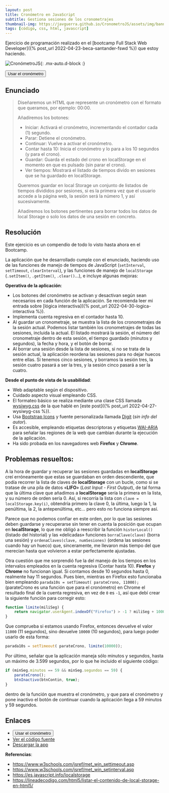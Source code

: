 ```yaml
---
layout: post
title: Cronómetro en JavaScript
subtitle: Gestiona sesiones de los cronometrajes
thumbnail-img: https://javguerra.github.io/CronometroJS/assets/img/banner.png
tags: [código, css, html, javascript]
---
```

Ejercicio de programación realizado en el [bootcamp Full Stack Web Developer]({% post_url 2022-04-23-beca-santander-fswd %}) que estoy haciendo.

![CronómetroJS](https://javguerra.github.io/CronometroJS/assets/img/banner.png){: .mx-auto.d-block :}

[<button>Usar el cronómetro</button>](https://javguerra.github.io/CronometroJS/index.html)

## Enunciado

>Diseñaremos un HTML que represente un cronómetro con el formato que queramos, por ejemplo: 00:00.
>
>Añadiremos los botones:
>- Iniciar: Activará el cronómetro, incrementando el contador cada (1) segundo.
>- Parar: Detiene el cronómetro.
>- Continuar: Vuelve a activar el cronómetro.
>- Contar hasta 10: Inicia el cronómetro y lo para a los 10 segundos (y para el crono).
>- Guardar: Guarda el estado del crono en localStorage en el momento en que es pulsado (sin parar el crono).
>- Ver tiempos: Mostrará el listado de tiempos divido en sesiones que se ha guardado en localStorage.
>
>Queremos guardar en local Storage un conjunto de listados de tiempos divididos por sesiones, si es la primera vez que el usuario accede a la página web, la sesión será la número 1, y así sucesivamente.
>
>Añadiremos los botones pertinentes para borrar todos los datos de local Storage o solo los datos de una sesión en concreto.

## Resolución

Este ejercicio es un compendio de todo lo visto hasta ahora en el Bootcamp.

La aplicación que he desarrollado cumple con el enunciado, haciendo uso de las funciones de manejo de tiempos de JavaScript (```setInterval```, ```setTimeout```, ```clearInterval```), y las funciones de manejo de ```localStorage``` (```.setItem()```, ```.getItem()```, ```.clear()```…), e incluye algunas mejoras:

**Operativa de la aplicación**:

- Los botones del cronómetro se activan y desactivan según sean necesarios en cada función de la aplicación. Se recomienda leer mi entrada sobre [lógica interactiva]({% post_url 2022-04-30-logica-interactiva %}).
- Implementa cuenta regresiva en el contador hasta 10.
- Al guardar un cronometraje, se muestra la lista de los cronometrajes de la sesión actual. Podemos listar también los cronometrajes de todas las sesiones, incluida la actual. El listado mostrará la sesión, el número del cronometraje dentro de esta sesión, el tiempo guardado (minutos y segundos), la fecha y hora, y el botón de borrar.
- Al borrar una sesión desde la lista de sesiones, si no se trata de la sesión actual, la aplicación reordena las sesiones para no dejar huecos entre ellas. Si tenemos cinco sesiones, y borramos la sesión tres, la sesión cuatro pasará a ser la tres, y la sesión cinco pasará a ser la cuatro. 

**Desde el punto de vista de la usabilidad**:

- Web adaptable según el dispositivo.
- Cuidado aspecto visual empleando CSS.
- El formateo básico se realiza mediante una clase CSS llamada [wysiwyg.css](https://jgthms.com/wysiwyg.css/) de la que hablé en [este post]({% post_url 2022-04-27-wysiwyg-css %}).
- Usa [Bootstrap Icons](https://icons.getbootstrap.com/) y fuente personalizada llamada [Digit](https://www.dafont.com/digit.font) (_sin info del autor_).
- Es accesible, empleando etiquetas descriptoras y etiquetas [WAI-ARIA](https://en.wikipedia.org/wiki/WAI-ARIA) para señalar las regiones de la web que cambian durante la ejecución de la aplicación.
- Ha sido probada en los navegadores web **Firefox** y **Chrome**.

## Problemas resueltos:

A la hora de guardar y recuperar las sesiones guardadas en **localStorage** creí erróneamente que estas se guardaban en orden descendiente, que podía recorrer la lista de claves de **localStorage** con un bucle, como si se tratase de una pila de datos «**LIFO**» (_Last Input - First Output_), de tal forma que la última clave que añadimos a **localStorage** sería la primera en la lista, y su número de orden sería 0. Así, si recorría la lista con ```clave = localStorage.key(i)```, obtendría primero la clave 0, la última, luego la 1, la penúltima, la 2, la antepenúltima, etc… pero esto no funciona siempre así.

Parece que no podemos confiar en este orden, por lo que las sesiones deben guardarse y recuperarse sin tener en cuenta la posición que ocupan en **localStorage**, lo que me obligó a reescribir la función ```historLocal()``` (listado del historial) y las «delicadas» funciones ```borraClave(clave)``` (borra una sesión) y ```ordenaClaves(clave, numSesiones)``` (ordena las sesiones cuando hay un hueco) que, sinceramente, me llevaron más tiempo del que merecían hasta que volvieron a estar perfectamente ajustadas.

Otra cuestión que me sorprendió fue la del manejo de los tiempos en los intervalos empleados en la cuenta regresiva (Contar hasta 10). **Firefox** y **Chrome** no funcionan igual. Si contamos desde 10 segundos hasta 0, realmente hay 11 segundos. Pues bien, mientras en Firefox esto funcionaba bien empleando ```parada10s = setTimeout( parateCrono, 11000);``` (parateCrono es una función que para el cronómetro) en Chrome el resultado final de la cuenta regresiva, en vez de ```0``` es ```-1```, así que debí crear la siguiente función para corregir esto:

```javascript
function limite(miliSeg) {
    return navigator.userAgent.indexOf("Firefox") > -1 ? miliSeg + 1000 : miliSeg;
}
```
Que comprueba si estamos usando Firefox, entonces devuelve el valor ```11000``` (11 segundos), sino devuelve ```10000``` (10 segundos), para luego poder usarlo de esta forma:

```javascript
parada10s = setTimeout( parateCrono, limite(10000));
```

Por último, señalar que la aplicación maneja sólo minutos y segundos, hasta un máximo de 3.599 segundos, por lo que he incluido el siguiente código:

```javascript
if (minSeg.minutos == 59 && minSeg.segundos == 59) {
    parateCrono();
    btnInactivo(btnContin, true);
}
```
dentro de la función que muestra el cronómetro, y que para el cronómetro y pone inactivo el botón de continuar cuando la aplicación llega a 59 minutos y 59 segundos.

## Enlaces

* [<button>Usar el cronómetro</button>](https://javguerra.github.io/CronometroJS/index.html)
* [Ver el código fuente](https://github.com/JavGuerra/CronometroJS)
* [Descargar la app](file:///home/javguerra/Estudios/The_Bridge%20Bootcamp%20FSWD/ejercicios/02-bootcamp-fs-javascript/entregas/cronometro.zip)

**Referencias**:  
* https://www.w3schools.com/jsref/met_win_settimeout.asp
* https://www.w3schools.com/jsref/met_win_setinterval.asp
* https://es.javascript.info/localstorage
* https://lineadecodigo.com/html5/listar-el-contenido-de-local-storage-en-html5/

